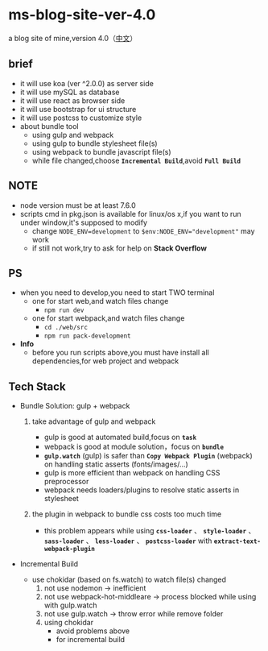 # ms-blog-site-ver-4.0
a blog site of mine,version 4.0（[中文](https://github.com/MonkingStand/ms-blog-site-ver-4.0/blob/master/README.zh.md)）

## brief
*   it will use koa (ver ^2.0.0) as server side
*   it will use mySQL as database
*   it will use react as browser side
*   it will use bootstrap for ui structure
*   it will use postcss to customize style
*   about bundle tool
    *   using gulp and webpack
    *   using gulp to bundle stylesheet file(s)
    *   using webpack to bundle javascript file(s)
    *   while file changed,choose **`Incremental Build`**,avoid **`Full Build`**

## NOTE
*   node version must be at least 7.6.0
*   scripts cmd in pkg.json is available for linux/os x,if you want to run under window,it's supposed to modify
    *   change `NODE_ENV=development` to `$env:NODE_ENV="development"` may work
    *   if still not work,try to ask for help on **Stack Overflow**

## PS
*   when you need to develop,you need to start TWO terminal
    *   one for start web,and watch files change
        *   `npm run dev`
    *   one for start webpack,and watch files change
        *   `cd ./web/src`
        *   `npm run pack-development`
*   **Info**
    *   before you run scripts above,you must have install all dependencies,for web project and webpack

## Tech Stack
+   Bundle Solution: gulp + webpack
    1.  take advantage of gulp and webpack
        +   gulp is good at automated build,focus on **`task`**
        +   webpack is good at module solution，focus on **`bundle`**
        +   **` gulp.watch `** (gulp) is safer than **` Copy Webpack Plugin `** (webpack) on handling static asserts (fonts/images/...)
        +   gulp is more efficient than webpack on handling CSS preprocessor
        +   webpack needs loaders/plugins to resolve static asserts in stylesheet

    1.  the plugin in webpack to bundle css costs too much time
        +	this problem appears while using **` css-loader `** 、 **` style-loader `** 、 **` sass-loader `** 、 **` less-loader `** 、 **` postcss-loader `** with **` extract-text-webpack-plugin `**

+   Incremental Build
    +   use chokidar (based on fs.watch) to watch file(s) changed
        1.  not use nodemon  -> inefficient
        2.  not use webpack-hot-middleare -> process blocked while using with gulp.watch
        3.  not use gulp.watch  -> throw error while remove folder
        4.  using chokidar
            +   avoid problems above
            +   for incremental build
